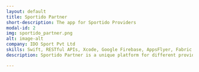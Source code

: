 ```yaml
---
layout: default
title: Sportido Partner
short-description: The app for Sportido Providers
modal-id: 2
img: sportido_partner.png
alt: image-alt
company: IDO Sport Pvt Ltd
skills: Swift, RESTful APIs, Xcode, Google Firebase, AppsFlyer, Fabric SDK, CoreLocation, Google Maps, Apple Push Notifications
description: Sportido Partner is a unique platform for different providers ranging from Venue Owners of Ground, Court, Pools etc to Gym owners, Academy Owners, Private Coaches and more who help facilitate any sport.<br/><br/>Sportido Partner app is one shop stop for all of these providers to manage their existing users, new bookings, expiring bookings, pending payments and much more.

---
```

